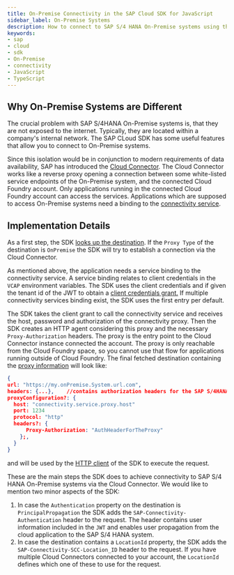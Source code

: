 ```yaml
---
title: On-Premise Connectivity in the SAP Cloud SDK for JavaScript
sidebar_label: On-Premise Systems
description: How to connect to SAP S/4 HANA On-Premise systems using the SAP Cloud SDK
keywords:
- sap
- cloud
- sdk
- On-Premise
- connectivity
- JavaScript
- TypeScript
---
```



## Why On-Premise Systems are Different ##

The crucial problem with SAP S/4HANA On-Premise systems is, that they are not exposed to the internet.
Typically, they are located within a company's internal network.
The SAP CLoud SDK has some useful features that allow you to connect to On-Premise systems.

Since this isolation would be in conjunction to modern requirements of data availability, SAP has introduced the [Cloud Connector](https://help.sap.com/viewer/cca91383641e40ffbe03bdc78f00f681/Cloud/en-US/e6c7616abb5710148cfcf3e75d96d596.html?q=cloud%20connector).
The Cloud Connector works like a reverse proxy opening a connection between some white-listed service endpoints of the On-Premise system, and the connected Cloud Foundry account.
Only applications running in the connected Cloud Foundry account can access the services. 
Applications which are supposed to access On-Premise systems need a binding to the [connectivity service](https://www.cloudfoundry.org/the-foundry/sap-cloud-platform-service-connectivity/).

## Implementation Details ##

As a first step, the SDK [looks up the destination](./destination.md).
If the `Proxy Type` of the destination is `OnPremise` the SDK will try to establish a connection via the Cloud Connector.

As mentioned above, the application needs a service binding to the connectivity service.
A service binding relates to client credentials in the  `VCAP` environment variables. 
The SDK uses the client credentials and if given the tenant id of the JWT to obtain a [client credentials grant.](https://help.sap.com/viewer/8d8be6a74e4e49589a546c02ee193741/latest/en-US/f1eff1dd7907469491989b3a36e6a7c6.html)
If multiple connectivity services binding exist, the SDK uses the first entry per default.

The SDK takes the client grant to call the connectivity service and receives the host, password and authorization of the connectivity proxy.
Then the SDK creates an HTTP agent considering this proxy and the necessary `Proxy-Authorization` headers.
The proxy is the entry point to the Cloud Connector instance connected the account.
The proxy is only reachable from the Cloud Foundry space, so you cannot use that flow for applications running outside of Cloud Foundry. 
The final fetched destination containing the [proxy information](./proxy.md) will look like:

```JSON
{
url: "https://my.onPremise.System.url.com",
headers: {...},    //contains authorization headers for the SAP S/4HANA system 
proxyConfiguration?: {
  host: "connectivity.service.proxy.host"
  port: 1234
  protocol: "http"
  headers?: {
      Proxy-Authorization: "AuthHeaderForTheProxy" 
    };,
  }
}
```
and will be used by the [HTTP client](../odata/generic-http-client.md) of the SDK to execute the request.

These are the main steps the SDK does to achieve connectivity to SAP S/4 HANA On-Premise systems via the Cloud Connector.
We would like to mention two minor aspects of the SDK:
1. In case the `Authentication` property on the destination is `PrincipalPropagation` the SDK adds the `SAP-Connectivity-Authentication` header to the request.
The header contains user information included in the `JWT` and enables user propagation from the cloud application to the SAP S/4 HANA system.
2. In case the destination contains a  `LocationId` property, the SDK adds the `SAP-Connectivity-SCC-Location_ID` header to the request.
If you have multiple Cloud Connectors connected to your account, the `LocationId` defines which one of these to use for the request.
